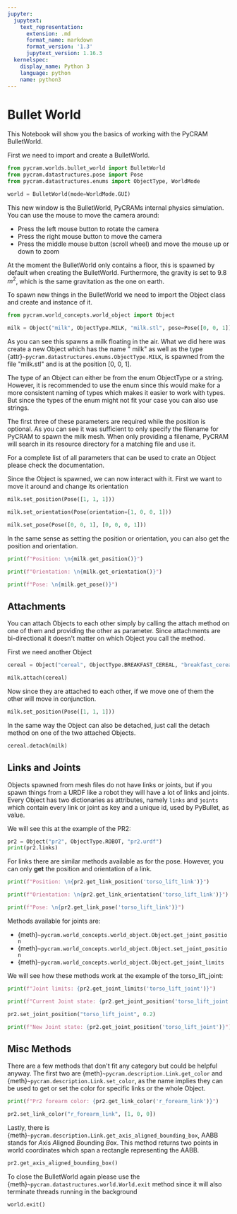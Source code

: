 ```yaml
---
jupyter:
  jupytext:
    text_representation:
      extension: .md
      format_name: markdown
      format_version: '1.3'
      jupytext_version: 1.16.3
  kernelspec:
    display_name: Python 3
    language: python
    name: python3
---
```


# Bullet World

This Notebook will show you the basics of working with the PyCRAM BulletWorld.

First we need to import and create a BulletWorld.

```python
from pycram.worlds.bullet_world import BulletWorld
from pycram.datastructures.pose import Pose
from pycram.datastructures.enums import ObjectType, WorldMode

world = BulletWorld(mode=WorldMode.GUI)
```

This new window is the BulletWorld, PyCRAMs internal physics simulation. You can use the mouse to move the camera
around:

* Press the left mouse button to rotate the camera
* Press the right mouse button to move the camera
* Press the middle mouse button (scroll wheel) and move the mouse up or down to zoom

At the moment the BulletWorld only contains a floor, this is spawned by default when creating the BulletWorld.
Furthermore, the gravity is set to 9.8 $m^2$, which is the same gravitation as the one on earth.

To spawn new things in the BulletWorld we need to import the Object class and create and instance of it.

```python
from pycram.world_concepts.world_object import Object

milk = Object("milk", ObjectType.MILK, "milk.stl", pose=Pose([0, 0, 1]))
```

<!-- #region -->
As you can see this spawns a milk floating in the air. What we did here was create a new Object which has the name "
milk" as well as the type {attr}`~pycram.datastructures.enums.ObjectType.MILK`, is spawned from the file "milk.stl" and is at the position [0, 0, 1].

The type of an Object can either be from the enum ObjectType or a string. However, it is recommended to use the enum
since this would make for a more consistent naming of types which makes it easier to work with types. But since the
types of the enum might not fit your case you can also use strings.

The first three of these parameters are required while the position is optional. As you can see it was sufficient to
only specify the filename for PyCRAM to spawn the milk mesh. When only providing a filename, PyCRAM will search in its
resource directory for a matching file and use it.

For a complete list of all parameters that can be used to crate an Object please check the documentation.

Since the Object is spawned, we can now interact with it. First we want to move it around and change its orientation
<!-- #endregion -->

```python
milk.set_position(Pose([1, 1, 1]))
```

```python
milk.set_orientation(Pose(orientation=[1, 0, 0, 1]))
```

```python
milk.set_pose(Pose([0, 0, 1], [0, 0, 0, 1]))
```

In the same sense as setting the position or orientation, you can also get the position and orientation.

```python
print(f"Position: \n{milk.get_position()}")

print(f"Orientation: \n{milk.get_orientation()}")

print(f"Pose: \n{milk.get_pose()}")
```

## Attachments

You can attach Objects to each other simply by calling the attach method on one of them and providing the other as
parameter. Since attachments are bi-directional it doesn't matter on which Object you call the method.

First we need another Object

```python
cereal = Object("cereal", ObjectType.BREAKFAST_CEREAL, "breakfast_cereal.stl", pose=Pose([1, 0, 1]))
```

```python
milk.attach(cereal)
```

Now since they are attached to each other, if we move one of them the other will move in conjunction.

```python
milk.set_position(Pose([1, 1, 1]))
```

In the same way the Object can also be detached, just call the detach method on one of the two attached Objects.

```python
cereal.detach(milk)
```

## Links and Joints

Objects spawned from mesh files do not have links or joints, but if you spawn things from a URDF like a robot they will
have a lot of links and joints. Every Object has two dictionaries as attributes, namely ```links``` and ```joints```
which contain every link or joint as key and a unique id, used by PyBullet, as value.

We will see this at the example of the PR2:

```python
pr2 = Object("pr2", ObjectType.ROBOT, "pr2.urdf")
print(pr2.links)
```

For links there are similar methods available as for the pose. However, you can only **get** the position and
orientation of a link.

```python
print(f"Position: \n{pr2.get_link_position('torso_lift_link')}")

print(f"Orientation: \n{pr2.get_link_orientation('torso_lift_link')}")

print(f"Pose: \n{pr2.get_link_pose('torso_lift_link')}")
```

Methods available for joints are:

* {meth}`~pycram.world_concepts.world_object.Object.get_joint_position`
* {meth}`~pycram.world_concepts.world_object.Object.set_joint_position`
* {meth}`~pycram.world_concepts.world_object.Object.get_joint_limits`

We will see how these methods work at the example of the torso_lift_joint:

```python
print(f"Joint limits: {pr2.get_joint_limits('torso_lift_joint')}")

print(f"Current Joint state: {pr2.get_joint_position('torso_lift_joint')}")

pr2.set_joint_position("torso_lift_joint", 0.2)

print(f"New Joint state: {pr2.get_joint_position('torso_lift_joint')}")
```

## Misc Methods

There are a few methods that don't fit any category but could be helpful anyway. The first two are {meth}`~pycram.description.Link.get_color`
and {meth}`~pycram.description.Link.set_color`, as the name implies they can be used to get or set the color for specific links or the whole
Object.

```python
print(f"Pr2 forearm color: {pr2.get_link_color('r_forearm_link')}")
```

```python
pr2.set_link_color("r_forearm_link", [1, 0, 0])
```

Lastly, there is {meth}`~pycram.description.Link.get_axis_aligned_bounding_box`, AABB stands for *A*xis *A*ligned *B*ounding *B*ox. This method returns two points in
world coordinates which span a rectangle representing the AABB.

```python
pr2.get_axis_aligned_bounding_box()
```

To close the BulletWorld again please use the {meth}`~pycram.datastructures.world.World.exit` method since it will also terminate threads running in the
background

```python
world.exit()
```
